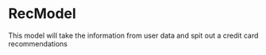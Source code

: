 # RecModel
This model will take the information from user data and spit out a credit card recommendations 
